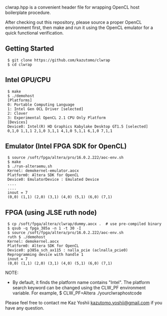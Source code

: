clwrap.hpp is a convenient header file for wrapping OpenCL host boilerplate procedure.

After checking out this repository, please source a proper OpenCL
environment first, then make and run it using the OpenCL emulator for a quick functional verification.

Getting Started
---------------

     $ git clone https://github.com/kazutomo/clwrap
     $ cd clwrap

Intel GPU/CPU
-------------

     $ make
     $ ./demohost
     [Platforms]
     0: Portable Computing Language
     1: Intel Gen OCL Driver [selected]
     2: Clover
     3: Experimental OpenCL 2.1 CPU Only Platform
     [Devices]
     Device0: Intel(R) HD Graphics Kabylake Desktop GT1.5 [selected]
     0,1,0 1,1,1 2,1,0 3,1,1 4,1,0 5,1,1 6,1,0 7,1,1 


Emulator (Intel FPGA SDK for OpenCL)
------------------------------------

     $ source /soft/fpga/altera/pro/16.0.2.222/aoc-env.sh
     $ make
     $ ./run-alteraemu.sh
     Kernel: demokernel-emulator.aocx
     Platform0: Altera SDK for OpenCL
     Device0: EmulatorDevice : Emulated Device
     ....
     ....
     inout = 7
     (0,0) (1,1) (2,0) (3,1) (4,0) (5,1) (6,0) (7,1) 

FPGA (using JLSE ruth node)
---------------------------

     $ cp /soft/fpga/altera/clwrap/dummy.aocx .  # use pre-compiled binary
     $ qsub -q fpga_385a -n 1 -t 30 -I
     $ source /soft/fpga/altera/pro/16.0.2.222/aoc-env.sh
     ruth $ ./demohost
     Kernel: demokernel.aocx
     Platform0: Altera SDK for OpenCL
     Device0: p385a_sch_ax115 : nalla_pcie (aclnalla_pcie0)
     Reprogramming device with handle 1
     inout = 7
     (0,0) (1,1) (2,0) (3,1) (4,0) (5,1) (6,0) (7,1) 



NOTE:

- By default, it finds the platform name contains "Intel". The
  platform search keyword can be changed using the CLW_PF environment
  variable.  For example,
  $ CLW_PF=Altera ./yourclwraphostcode



Please feel free to contact me Kaz Yoshii <kazutomo.yoshii@gmail.com> if you have any question.
